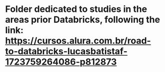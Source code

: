 # Folder dedicated to studies in the areas prior Databricks, following the link: https://cursos.alura.com.br/road-to-databricks-lucasbatistaf-1723759264086-p812873
